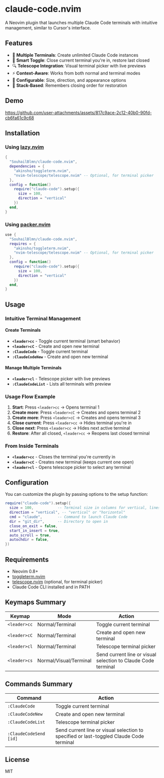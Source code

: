 # claude-code.nvim

A Neovim plugin that launches multiple Claude Code terminals with intuitive management, similar to Cursor's interface.

## Features

- 🚀 **Multiple Terminals**: Create unlimited Claude Code instances
- 📱 **Smart Toggle**: Close current terminal you're in, restore last closed
- 🔍 **Telescope Integration**: Visual terminal picker with live previews
- ⚡ **Context-Aware**: Works from both normal and terminal modes
- 📏 **Configurable**: Size, direction, and appearance options
- 🔄 **Stack-Based**: Remembers closing order for restoration

## Demo

https://github.com/user-attachments/assets/817c9ace-2c12-40b0-90fd-cb6fa61c9c68

## Installation

### Using [lazy.nvim](https://github.com/folke/lazy.nvim)

```lua
{
  "SouhailBlmn/claude-code.nvim",
  dependencies = {
    "akinsho/toggleterm.nvim",
    "nvim-telescope/telescope.nvim" -- Optional, for terminal picker
  },
  config = function()
    require("claude-code").setup({
      size = 100,
      direction = "vertical"
    })
  end,
}
```

### Using [packer.nvim](https://github.com/wbthomason/packer.nvim)

```lua
use {
  "SouhailBlmn/claude-code.nvim",
  requires = {
    "akinsho/toggleterm.nvim",
    "nvim-telescope/telescope.nvim" -- Optional, for terminal picker
  },
  config = function()
    require("claude-code").setup({
      size = 100,
      direction = "vertical"
    })
  end,
}
```

## Usage

### **Intuitive Terminal Management**

#### **Create Terminals**
- **`<leader>cc`** - Toggle current terminal (smart behavior)
- **`<leader>cC`** - Create and open new terminal
- **`:ClaudeCode`** - Toggle current terminal
- **`:ClaudeCodeNew`** - Create and open new terminal

#### **Manage Multiple Terminals**
- **`<leader>cl`** - Telescope picker with live previews
- **`:ClaudeCodeList`** - Lists all terminals with preview

### **Usage Flow Example**

1. **Start**: Press `<leader>cc` → Opens terminal 1
2. **Create more**: Press `<leader>cC` → Creates and opens terminal 2
3. **Create more**: Press `<leader>cC` → Creates and opens terminal 3
4. **Close current**: Press `<leader>cc` → Hides terminal you're in
5. **Close next**: Press `<leader>cc` → Hides next active terminal
6. **Restore**: After all closed, `<leader>cc` → Reopens last closed terminal

### **From Inside Terminals**
- **`<leader>cc`** - Closes the terminal you're currently in
- **`<leader>cC`** - Creates new terminal (keeps current one open)
- **`<leader>cl`** - Opens telescope picker to select any terminal

## Configuration

You can customize the plugin by passing options to the setup function:

```lua
require("claude-code").setup({
  size = 100,           -- Terminal size in columns for vertical, lines for horizontal
  direction = "vertical", -- "vertical" or "horizontal"
  cmd = "claude",       -- Command to launch Claude Code
  dir = "git_dir",      -- Directory to open in
  close_on_exit = false,
  start_in_insert = true,
  auto_scroll = true,
  autochdir = false,
})
```

## Requirements

- Neovim 0.8+
- [toggleterm.nvim](https://github.com/akinsho/toggleterm.nvim)
- [telescope.nvim](https://github.com/nvim-telescope/telescope.nvim) (optional, for terminal picker)
- Claude Code CLI installed and in PATH

## Keymaps Summary

| Keymap | Mode | Action |
|--------|------|--------|
| `<leader>cc` | Normal/Terminal | Toggle current terminal |
| `<leader>cC` | Normal/Terminal | Create and open new terminal |
| `<leader>cl` | Normal/Terminal | Telescope terminal picker |
| `<leader>cs` | Normal/Visual/Terminal | Send current line or visual selection to Claude Code terminal |

## Commands Summary

| Command | Action |
|---------|--------|
| `:ClaudeCode` | Toggle current terminal |
| `:ClaudeCodeNew` | Create and open new terminal |
| `:ClaudeCodeList` | Telescope terminal picker |
| `:ClaudeCodeSend [id]` | Send current line or visual selection to specified or last-toggled Claude Code terminal |

## License

MIT
